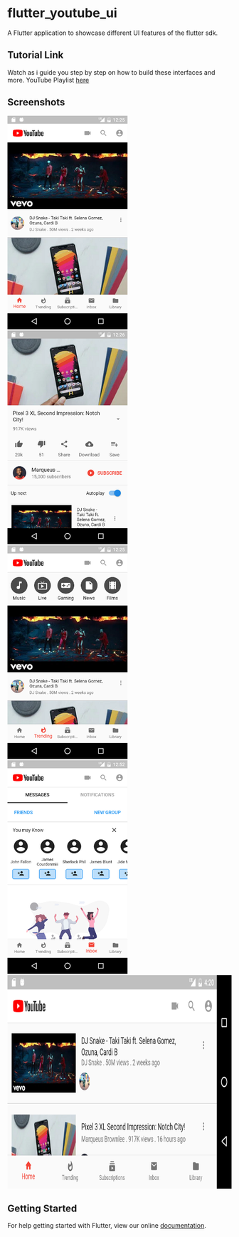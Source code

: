 # flutter_youtube_ui

A Flutter application to showcase different UI features of the flutter sdk.

## Tutorial Link
Watch as i guide you step by step on how to build these interfaces and more. YouTube Playlist [here](https://www.youtube.com/watch?v=zSqicZ8Ky7A&list=PLkf3n4moMnEBLOE-BU2ESbZtZqIKRKJwU)

## Screenshots

<img height="480px" src="screenshots/1.png"> <img height="480px" src="screenshots/2.png"> <img height="480px" src="screenshots/3.png"> <img height="480px" src="screenshots/5.png"> <img height="480px" src="screenshots/4.png">

## Getting Started

For help getting started with Flutter, view our online
[documentation](https://flutter.io/).
